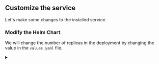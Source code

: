 ## Customize the service

Let's make some changes to the installed service.

### Modify the Helm Chart

<!-- speaker script:
Now that we have a Helm chart, we can modify it to customize the service. We can modify the Helm chart by changing the values in the `values.yaml` file or the code in the `templates` directory. here we will change the number of replicas in the deployment.
-->

We will change the number of replicas in the deployment by changing the value in the `values.yaml` file.

<details><summary></summary>

Observe the initial number of replicas in the deployment.

```bash
kubectl get pods -n helm-demo
```{{copy}}

<details><summary></summary>

Change the number of replicas to 3 by modifying the `values.yaml` file.

```bash
vi demo-chart/values.yaml
```{{copy}}

Apply the changes by upgrading the release.

```bash
helm upgrade my-release demo-chart -n helm-demo
```{{copy}}

<details><summary></summary>

Check for new pods.

```bash
kubectl get pods -n helm-demo
```{{copy}}

<!-- speaker script:
Notice that the number of replicas changed. This is because we changed the number of replicas in the deployment. Helm updated the deployment in place.
-->

<details><summary></summary>

### Deploy with custom values

<!-- speaker script:
Another way to customize the Helm chart is to override the values in the `values.yaml` file when we deploy the chart. This is useful when we want to deploy the same chart multiple times with different values.
-->

We can override the values in the `values.yaml` file at the command line when we deploy the chart.

```bash
helm upgrade my-release demo-chart -n helm-demo --set replicas=5
```{{copy}}

<details><summary></summary>


Check that the number of replicas changed.

```bash
kubectl get pods -n helm-demo
```{{copy}}

<details><summary></summary>




### Changing the content

Lets have another look at our web page before we continue.

first we'll ensure that our port-forward is still running.

```bash
jobs
```{{copy}}

if not, we can restart it.

```bash
kubectl port-forward -n helm-demo --address 0.0.0.0 service/demo-service 81:81 &
```{{copy}}

Now we can refresh the page in the browser.

{{TRAFFIC_HOST1_81}}

<details><summary></summary>


<!-- speaker script:
Let's change the color of the page by overriding the color when we deploy the chart.
-->

Let's change the color.

```bash
helm upgrade my-release demo-chart -n helm-demo --set color=yellow
```{{copy}}

### verify the change

Refresh the page in the browser to see the new color.

{{TRAFFIC_HOST1_81}}

<details><summary></summary>

### uh-oh

why is the color not changing?

<!-- speaker script:
The reason the color is not changing is because the deployment is not being updated. The deployment is not being updated because nothing in the deployment changed. The deployment is not being updated because the color is not part of the deployment. The color is part of the configmap.
-->

<details><summary></summary>

The content is in the configmap and not the deployment. Nothing changed in the deployment.

To get the change to apply, we need to restart the pods.

In kubernetes, 'restart' is a euphemism for killing. The pods will be replaced automatically.

we can kill the pods one-at-a-time like this:


<details><summary></summary>

Choose one of the pods.

```bash
kubectl get pods -n helm-demo
```{{copy}}

Kill the pod.

```bash
kubectl delete pod <pod-name> -n helm-demo
```{{copy}}

<details><summary></summary>

But we can do a little better and automate this so that the pods are restarted automatically when the configmap changes.

We'll calculate a checksum of the configmap and add it to the deployment as an annotation. The deployment controller will see the change and restart the pods.

<details><summary></summary>

here is the code that calculates the checksum:

```text
{{ include (print $.Template.BasePath "/configmap.yaml") . | sha256sum }}
```{{copy}}

We can add the checksum to the deployment like in this location:


```text
spec:
  template:
    metadata:
      annotations:
        checksum/config:
```

for convenience, here's just the annotations section so we can paste it in.

```text
      annotations:
        checksum/config: {{ include (print $.Template.BasePath "/configmap.yaml") . | sha256sum }}
```{{copy}}



```bash
vi ~/demo-chart/templates/deployment.yaml
```{{exec}}




```bash
helm upgrade my-release demo-chart -n helm-demo --set color=yellow
```{{copy}}

